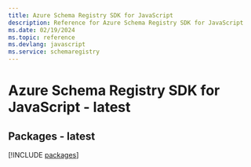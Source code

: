 ```yaml
---
title: Azure Schema Registry SDK for JavaScript
description: Reference for Azure Schema Registry SDK for JavaScript
ms.date: 02/19/2024
ms.topic: reference
ms.devlang: javascript
ms.service: schemaregistry
---
```

# Azure Schema Registry SDK for JavaScript - latest
## Packages - latest
[!INCLUDE [packages](schema-registry-index.md)]